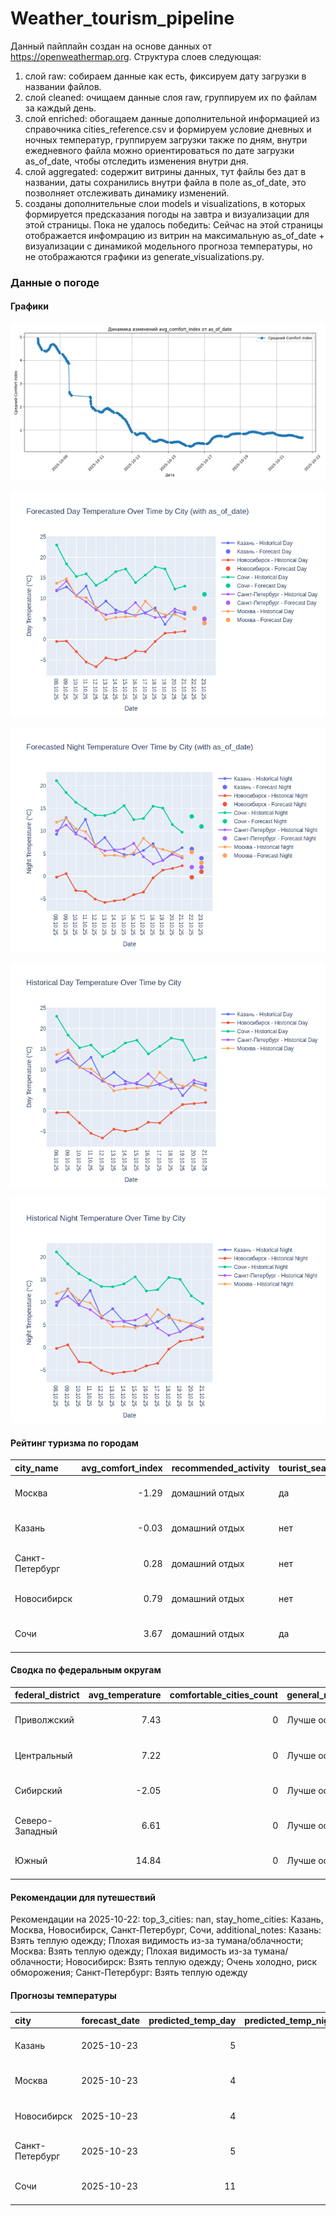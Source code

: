 # Weather_tourism_pipeline
Данный пайплайн создан на основе данных от https://openweathermap.org.
Структура слоев следующая:
  1) слой raw: 
  собираем данные как есть, фиксируем дату загрузки в названии файлов.
  2) слой cleaned:
  очищаем данные слоя raw, группируем их по файлам за каждый день.
  3) слой enriched:
  обогащаем данные дополнительной информацией из справочника cities_reference.csv и формируем условие дневных и ночных температур,
  группируем загрузки также по дням, внутри ежедневного файла можно ориентироваться по дате загрузки as_of_date, чтобы отследить изменения внутри дня.
  4) слой aggregated:
   содержит витрины данных, тут файлы без дат в названии, даты сохранились внутри файла в поле as_of_date, это позволняет отслеживать динамику изменений.
  6) созданы дополнительные слои models и visualizations, в которых формируется предсказания погоды на завтра и визуализации для этой страницы.
  Пока не удалось победить: Сейчас на этой страницы отображается инфомрацию из витрин на максимальную as_of_date + визуализации с динамикой модельного прогноза температуры, 
  но не отображаются графики из generate_visualizations.py.
<!-- WEATHER DATA START -->
### Данные о погоде

#### Графики
![Comfort Index Trend](data/visualizations/comfort_index_trend.png)

![Forecasted Day Temperature](data/visualizations/forecasted_day_temperature.png)

![Forecasted Night Temperature](data/visualizations/forecasted_night_temperature.png)

![Historical Day Temperature](data/visualizations/historical_day_temperature.png)

![Historical Night Temperature](data/visualizations/historical_night_temperature.png)

#### Рейтинг туризма по городам
| city_name       |   avg_comfort_index | recommended_activity   | tourist_season_match   | tourism_season   | tour_recommendation       | as_of_date          |
|:----------------|--------------------:|:-----------------------|:-----------------------|:-----------------|:--------------------------|:--------------------|
| Москва          |               -1.29 | домашний отдых         | да                     | Круглогодично    | домашний отдых в сезон    | 2025-10-22 10:26:00 |
| Казань          |               -0.03 | домашний отдых         | нет                    | Май-Сентябрь     | домашний отдых вне сезона | 2025-10-22 10:26:00 |
| Санкт-Петербург |                0.28 | домашний отдых         | нет                    | Май-Сентябрь     | домашний отдых вне сезона | 2025-10-22 10:26:00 |
| Новосибирск     |                0.79 | домашний отдых         | нет                    | Июнь-Август      | домашний отдых вне сезона | 2025-10-22 10:26:00 |
| Сочи            |                3.67 | домашний отдых         | да                     | Май-Октябрь      | домашний отдых в сезон    | 2025-10-22 10:26:00 |

#### Сводка по федеральным округам
| federal_district   |   avg_temperature |   comfortable_cities_count | general_recommendation   | as_of_date          |
|:-------------------|------------------:|---------------------------:|:-------------------------|:--------------------|
| Приволжский        |              7.43 |                          0 | Лучше остаться дома      | 2025-10-22 10:26:00 |
| Центральный        |              7.22 |                          0 | Лучше остаться дома      | 2025-10-22 10:26:00 |
| Сибирский          |             -2.05 |                          0 | Лучше остаться дома      | 2025-10-22 10:26:00 |
| Северо-Западный    |              6.61 |                          0 | Лучше остаться дома      | 2025-10-22 10:26:00 |
| Южный              |             14.84 |                          0 | Лучше остаться дома      | 2025-10-22 10:26:00 |

#### Рекомендации для путешествий
Рекомендации на 2025-10-22: top_3_cities: nan, stay_home_cities: Казань, Москва, Новосибирск, Санкт-Петербург, Сочи, additional_notes: Казань: Взять теплую одежду; Плохая видимость из-за тумана/облачности; Москва: Взять теплую одежду; Плохая видимость из-за тумана/облачности; Новосибирск: Взять теплую одежду; Очень холодно, риск обморожения; Санкт-Петербург: Взять теплую одежду

#### Прогнозы температуры
| city            | forecast_date   |   predicted_temp_day |   predicted_temp_night | model_type       | as_of_date          |
|:----------------|:----------------|---------------------:|-----------------------:|:-----------------|:--------------------|
| Казань          | 2025-10-23      |                    5 |                      4 | LinearRegression | 2025-10-22 10:27:00 |
| Москва          | 2025-10-23      |                    4 |                      3 | LinearRegression | 2025-10-22 10:27:00 |
| Новосибирск     | 2025-10-23      |                    4 |                      1 | LinearRegression | 2025-10-22 10:27:00 |
| Санкт-Петербург | 2025-10-23      |                    5 |                      2 | LinearRegression | 2025-10-22 10:27:00 |
| Сочи            | 2025-10-23      |                   11 |                     11 | LinearRegression | 2025-10-22 10:27:00 |


<!-- WEATHER DATA END -->
